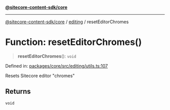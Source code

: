 [**@sitecore-content-sdk/core**](../../README.md)

***

[@sitecore-content-sdk/core](../../README.md) / [editing](../README.md) / resetEditorChromes

# Function: resetEditorChromes()

> **resetEditorChromes**(): `void`

Defined in: [packages/core/src/editing/utils.ts:107](https://github.com/Sitecore/content-sdk/blob/5647269998b9306151914ae421806dad763f924a/packages/core/src/editing/utils.ts#L107)

Resets Sitecore editor "chromes"

## Returns

`void`

